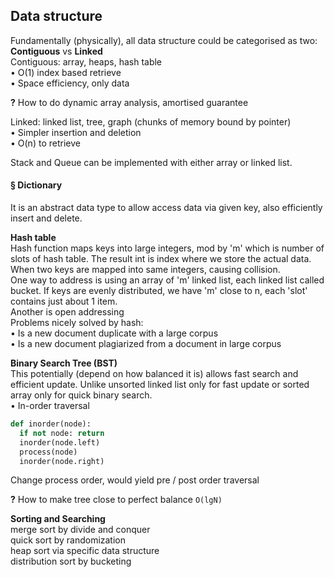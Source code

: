 ## Data structure
Fundamentally (physically), all data structure could be categorised as two: **Contiguous** vs **Linked**  
Contiguous: array, heaps, hash table  
 • O(1) index based retrieve    
 • Space efficiency, only data   

 **?** How to do dynamic array analysis, amortised guarantee

Linked: linked list, tree, graph (chunks of memory bound by pointer)  
 • Simpler insertion and deletion  
 • O(n) to retrieve

Stack and Queue can be implemented with either array or linked list.

#### § Dictionary
It is an abstract data type to allow access data via given key, also efficiently insert and delete.   

**Hash table**   
Hash function maps keys into large integers, mod by 'm' which is number of slots of hash table. The result int is index where we store the actual data.
When two keys are mapped into same integers, causing collision.  
One way to address is using an array of 'm' linked list, each linked list called bucket. If keys are evenly distributed, we have 'm' close to n, each 'slot' contains just about 1 item.   
Another is open addressing   
Problems nicely solved by hash:   
 • Is a new document duplicate with a large corpus    
 • Is a new document plagiarized from a document in large corpus   

**Binary Search Tree (BST)**   
This potentially (depend on how balanced it is) allows fast search and efficient update. Unlike unsorted linked list only for fast update or sorted array only for quick binary search.   
 • In-order traversal
 ```py
 def inorder(node):
   if not node: return
   inorder(node.left)
   process(node)
   inorder(node.right)
 ```
 Change process order, would yield pre / post order traversal

 **?** How to make tree close to perfect balance `O(lgN)`




 **Sorting and Searching**   
 merge sort by divide and conquer  
 quick sort by randomization   
 heap sort via specific data structure   
 distribution sort by bucketing
